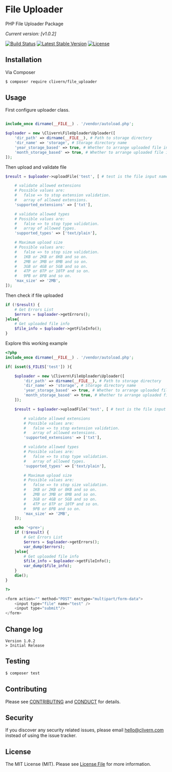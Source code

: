 # File Uploader

PHP File Uploader Package

*Current version: [v1.0.2]*

[![Build Status](https://travis-ci.org/Clivern/file_uploader.svg?branch=master)](https://travis-ci.org/Clivern/file_uploader) [![Latest Stable Version](https://poser.pugx.org/clivern/file_uploader/v/stable)](https://packagist.org/packages/clivern/file_uploader) [![License](https://poser.pugx.org/clivern/file_uploader/license)](https://packagist.org/packages/clivern/file_uploader)


## Installation

Via Composer

``` bash
$ composer require clivern/file_uploader
```

## Usage

First configure uploader class.
``` php

include_once dirname(__FILE__) . '/vendor/autoload.php';

$uploader = new \Clivern\FileUploader\Uploader([
    'dir_path' => dirname(__FILE__), # Path to storage directory
    'dir_name' => 'storage', # Storage directory name
    'year_storage_based' => true, # Whether to arrange uploaded file in year directories
    'month_storage_based' => true, # Whether to arrange uploaded file in months under year directories
]);
```

Then upload and validate file
```php
$result = $uploader->uploadFile('test', [ # test is the file input name

    # validate allowed extensions
    # Possible values are:
    #   false => to stop extension validation.
    #   array of allowed extensions.
    'supported_extensions' => ['txt'],

    # validate allowed types
    # Possible values are:
    #   false => to stop type validation.
    #   array of allowed types.
    'supported_types' => ['text/plain'],

    # Maximum upload size
    # Possible values are:
    #   false => to stop size validation.
    #   1KB or 2KB or 8KB and so on.
    #   2MB or 3MB or 8MB and so on.
    #   3GB or 4GB or 5GB and so on.
    #   4TP or 8TP or 10TP and so on.
    #   9PB or 8PB and so on.
    'max_size' => '2MB',
]);
```

Then check if file uploaded
```php
if (!$result) {
    # Get Errors List
    $errors = $uploader->getErrors();
}else{
    # Get uploaded file info
    $file_info = $uploader->getFileInfo();
}
```

Explore this working example
```php
<?php
include_once dirname(__FILE__) . '/vendor/autoload.php';

if( isset($_FILES['test']) ){

    $uploader = new \Clivern\FileUploader\Uploader([
        'dir_path' => dirname(__FILE__), # Path to storage directory
        'dir_name' => 'storage', # Storage directory name
        'year_storage_based' => true, # Whether to arrange uploaded file in year directories
        'month_storage_based' => true, # Whether to arrange uploaded file in months under year directories
    ]);

    $result = $uploader->uploadFile('test', [ # test is the file input name

        # validate allowed extensions
        # Possible values are:
        #   false => to stop extension validation.
        #   array of allowed extensions.
        'supported_extensions' => ['txt'],

        # validate allowed types
        # Possible values are:
        #   false => to stop type validation.
        #   array of allowed types.
        'supported_types' => ['text/plain'],

        # Maximum upload size
        # Possible values are:
        #   false => to stop size validation.
        #   1KB or 2KB or 8KB and so on.
        #   2MB or 3MB or 8MB and so on.
        #   3GB or 4GB or 5GB and so on.
        #   4TP or 8TP or 10TP and so on.
        #   9PB or 8PB and so on.
        'max_size' => '2MB',
    ]);

    echo '<pre>';
    if (!$result) {
        # Get Errors List
        $errors = $uploader->getErrors();
        var_dump($errors);
    }else{
        # Get uploaded file info
        $file_info = $uploader->getFileInfo();
        var_dump($file_info);
    }
    die();
}

?>

<form action="" method="POST" enctype="multipart/form-data">
    <input type="file" name="test" />
    <input type="submit"/>
</form>
```

## Change log
```
Version 1.0.2
> Initial Release
```

## Testing

``` bash
$ composer test
```

## Contributing

Please see [CONTRIBUTING](CONTRIBUTING.md) and [CONDUCT](CONDUCT.md) for details.

## Security

If you discover any security related issues, please email hello@clivern.com instead of using the issue tracker.

## License

The MIT License (MIT). Please see [License File](LICENSE.md) for more information.
